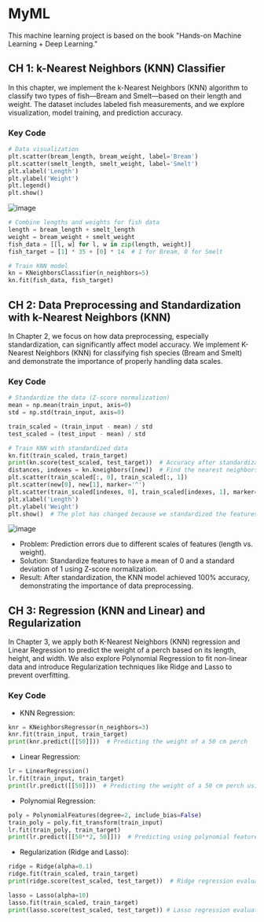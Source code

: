 # MyML
 This machine learning project is based on the book "Hands-on Machine Learning + Deep Learning."

## CH 1: k-Nearest Neighbors (KNN) Classifier
In this chapter, we implement the k-Nearest Neighbors (KNN) algorithm to classify two types of fish—Bream and Smelt—based on their length and weight. The dataset includes labeled fish measurements, and we explore visualization, model training, and prediction accuracy.

### Key Code
```python
# Data visualization
plt.scatter(bream_length, bream_weight, label='Bream')
plt.scatter(smelt_length, smelt_weight, label='Smelt')
plt.xlabel('Length')
plt.ylabel('Weight')
plt.legend()
plt.show()
```
![image](https://github.com/user-attachments/assets/2df7947b-d0d6-4b8a-9299-ba06f9d88c56)

```python
# Combine lengths and weights for fish data
length = bream_length + smelt_length
weight = bream_weight + smelt_weight
fish_data = [[l, w] for l, w in zip(length, weight)]
fish_target = [1] * 35 + [0] * 14  # 1 for Bream, 0 for Smelt

# Train KNN model
kn = KNeighborsClassifier(n_neighbors=5)
kn.fit(fish_data, fish_target)
```

## CH 2: Data Preprocessing and Standardization with k-Nearest Neighbors (KNN)
In Chapter 2, we focus on how data preprocessing, especially standardization, can significantly affect model accuracy. We implement K-Nearest Neighbors (KNN) for classifying fish species (Bream and Smelt) and demonstrate the importance of properly handling data scales.
### Key Code
```python
# Standardize the data (Z-score normalization)
mean = np.mean(train_input, axis=0)
std = np.std(train_input, axis=0)

train_scaled = (train_input - mean) / std
test_scaled = (test_input - mean) / std

# Train KNN with standardized data
kn.fit(train_scaled, train_target)
print(kn.score(test_scaled, test_target))  # Accuracy after standardization
distances, indexes = kn.kneighbors([new])  # Find the nearest neighbors of the new fish.
plt.scatter(train_scaled[:, 0], train_scaled[:, 1])
plt.scatter(new[0], new[1], marker='^')
plt.scatter(train_scaled[indexes, 0], train_scaled[indexes, 1], marker='D')
plt.xlabel('Length')
plt.ylabel('Weight')
plt.show()  # The plot has changed because we standardized the features.
```
![image](https://github.com/user-attachments/assets/30d31f2d-e991-485c-9e8f-e12efb1355b8)

- Problem: Prediction errors due to different scales of features (length vs. weight).
- Solution: Standardize features to have a mean of 0 and a standard deviation of 1 using Z-score normalization.
- Result: After standardization, the KNN model achieved 100% accuracy, demonstrating the importance of data preprocessing.

## CH 3: Regression (KNN and Linear) and Regularization
In Chapter 3, we apply both K-Nearest Neighbors (KNN) regression and Linear Regression to predict the weight of a perch based on its length, height, and width. We also explore Polynomial Regression to fit non-linear data and introduce Regularization techniques like Ridge and Lasso to prevent overfitting.

### Key Code
- KNN Regression:
```python
knr = KNeighborsRegressor(n_neighbors=3)
knr.fit(train_input, train_target)
print(knr.predict([[50]]))  # Predicting the weight of a 50 cm perch
```

- Linear Regression:
```python
lr = LinearRegression()
lr.fit(train_input, train_target)
print(lr.predict([[50]]))  # Predicting the weight of a 50 cm perch using Linear Regression
```

- Polynomial Regression:
```python
poly = PolynomialFeatures(degree=2, include_bias=False)
train_poly = poly.fit_transform(train_input)
lr.fit(train_poly, train_target)
print(lr.predict([[50**2, 50]]))  # Predicting using polynomial features
```

- Regularization (Ridge and Lasso):
```python
ridge = Ridge(alpha=0.1)
ridge.fit(train_scaled, train_target)
print(ridge.score(test_scaled, test_target))  # Ridge regression evaluation

lasso = Lasso(alpha=10)
lasso.fit(train_scaled, train_target)
print(lasso.score(test_scaled, test_target)) # Lasso regression evaluation
```
